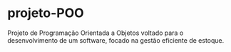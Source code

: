# projeto-POO
Projeto de Programação Orientada a Objetos voltado para o desenvolvimento de um software, focado na gestão eficiente de estoque.
